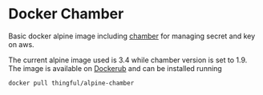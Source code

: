 # Docker Chamber 
Basic docker alpine image including [chamber](https://github.com/segmentio/chamber) for managing secret and key on aws.

The current alpine image used is 3.4 while chamber version is set to 1.9.
The image is available on [Dockerub](https://hub.docker.com/r/thingful/alpine-chamber) and can be installed running 
```
docker pull thingful/alpine-chamber
```
